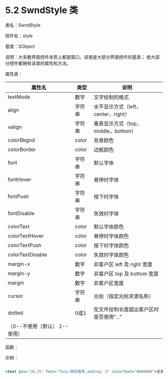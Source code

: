 # 5.2 SwndStyle 类

类名：SwndStyle

控件名：style

基类：SObject

说明：大多数界面控件本质上都是窗口，该类是大部分界面控件的基类；
绝大部分控件都拥有该类的属性和方法。

属性表：

|属性名| 类型| 说明|
|-----|-----|-----|
|textMode| 数字 |文字绘制的格式|
|align |字符串 |水平显示方式（left，center，right）|
|valign |字符串| 垂直显示方式（top，middle，bottom）|
|colorBkgnd| color| 背景颜色|
|colorBorder |color |边框颜色|
|font |字符串 |默认字体|
|fontHover |字符串 |悬停时字体|
|fontPush |字符串 |按下时字体|
|fontDisable| 字符串 |失效时字体|
|colorText |color |默认字体颜色|
|colorTextHover| color |悬停时字体颜色|
|colorTextPush| color| 按下时字体颜色|
|colorTextDisable |color |失效时字体颜色|
|margin-x |数字 |非客户区 left 及 right 宽度|
|margin-y| 数字 |非客户区 top 及 bottom 宽度|
|margin| 数字 |非客户区宽度|
|cursor |字符串 |光标（指定光标资源名称）|
|dotted |0或1 |在文件绘制长度超出客户区时是否使用"…"
（0--不使用（默认） 1--使用）|

函数：

示例：

```xml

<text pos="|0,[5" font="face:微软雅黑,adding:-3" colorText="#000000">文本…</text>

```
